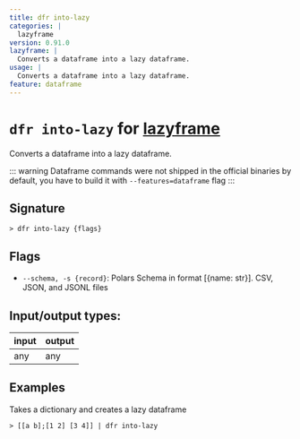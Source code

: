```yaml
---
title: dfr into-lazy
categories: |
  lazyframe
version: 0.91.0
lazyframe: |
  Converts a dataframe into a lazy dataframe.
usage: |
  Converts a dataframe into a lazy dataframe.
feature: dataframe
---
```

<!-- This file is automatically generated. Please edit the command in https://github.com/nushell/nushell instead. -->

# `dfr into-lazy` for [lazyframe](/commands/categories/lazyframe.md)

<div class='command-title'>Converts a dataframe into a lazy dataframe.</div>

::: warning
Dataframe commands were not shipped in the official binaries by default, you have to build it with `--features=dataframe` flag
:::

## Signature

```> dfr into-lazy {flags} ```

## Flags

 -  `--schema, -s {record}`: Polars Schema in format [{name: str}]. CSV, JSON, and JSONL files


## Input/output types:

| input | output |
| ----- | ------ |
| any   | any    |

## Examples

Takes a dictionary and creates a lazy dataframe
```nu
> [[a b];[1 2] [3 4]] | dfr into-lazy

```
